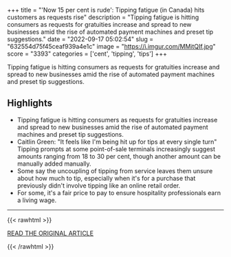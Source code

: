 +++
title = "'Now 15 per cent is rude': Tipping fatigue (in Canada) hits customers as requests rise"
description = "Tipping fatigue is hitting consumers as requests for gratuities increase and spread to new businesses amid the rise of automated payment machines and preset tip suggestions."
date = "2022-09-17 05:02:54"
slug = "632554d75f45ceaf939a4e1c"
image = "https://i.imgur.com/MMitQIf.jpg"
score = "3393"
categories = ['cent', 'tipping', 'tips']
+++

Tipping fatigue is hitting consumers as requests for gratuities increase and spread to new businesses amid the rise of automated payment machines and preset tip suggestions.

## Highlights

- Tipping fatigue is hitting consumers as requests for gratuities increase and spread to new businesses amid the rise of automated payment machines and preset tip suggestions.
- Caitlin Green: "It feels like I'm being hit up for tips at every single turn" Tipping prompts at some point-of-sale terminals increasingly suggest amounts ranging from 18 to 30 per cent, though another amount can be manually added manually.
- Some say the uncoupling of tipping from service leaves them unsure about how much to tip, especially when it's for a purchase that previously didn't involve tipping like an online retail order.
- For some, it's a fair price to pay to ensure hospitality professionals earn a living wage.

---

{{< rawhtml >}}
  <p class="article-category">
    <a target="_blank" href="https://www.ctvnews.ca/business/now-15-per-cent-is-rude-tipping-fatigue-hits-customers-as-requests-rise-1.6071227">READ THE ORIGINAL ARTICLE</a>
  </p>
{{< /rawhtml >}}
